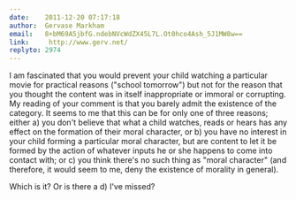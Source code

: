 ```yaml
---
date:    2011-12-20 07:17:18
author:  Gervase Markham
email:   8+bM69A5jbfG.ndebNVcWdZX45L7L.Ot0hco4Ash_5J1MW8w==
link:     http://www.gerv.net/
replyto: 2974
---
```


I am fascinated that you would prevent your child watching a
particular movie for practical reasons ("school tomorrow") but not for
the reason that you thought the content was in itself inappropriate or
immoral or corrupting. My reading of your comment is that you barely
admit the existence of the category. It seems to me that this can be
for only one of three reasons; either a) you don't believe that what a
child watches, reads or hears has any effect on the formation of their
moral character, or b) you have no interest in your child forming a
particular moral character, but are content to let it be formed by the
action of whatever inputs he or she happens to come into contact with;
or c) you think there's no such thing as "moral character" (and
therefore, it would seem to me, deny the existence of morality in
general).

Which is it? Or is there a d) I've missed?
